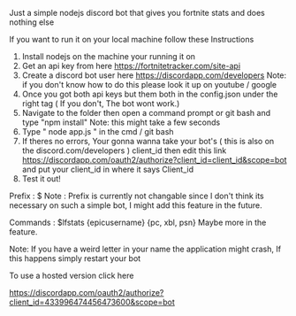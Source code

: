 Just a simple nodejs discord bot that gives you fortnite stats and does nothing else

If you want to run it on your local machine follow these Instructions
1) Install nodejs on the machine your running it on
2) Get an api key from here https://fortnitetracker.com/site-api
3) Create a discord bot user here https://discordapp.com/developers Note: if you don't know how to do this please look it up on youtube / google
4) Once you got both api keys but them both in the config.json under the right tag ( If you don't, The bot wont work.)
5) Navigate to the folder then open a command prompt or git bash and type "npm install" Note: this might take a few seconds
6) Type " node app.js " in the cmd / git bash
7) If theres no errors, Your gonna wanna take your bot's ( this is also on the discord.com/developers ) client_id then edit this link https://discordapp.com/oauth2/authorize?client_id=client_id&scope=bot and put your client_id in where it says Client_id
8) Test it out!

Prefix : $
Note : Prefix is currently not changable since I don't think its necessary on such a simple bot, 
I might add this feature in the future.

Commands :
$lfstats {epicusername} {pc, xbl, psn}
Maybe more in the feature.

Note: If you have a weird letter in your name the application might crash, If this happens simply restart your bot

To use a hosted version click here

 https://discordapp.com/oauth2/authorize?client_id=433996474456473600&scope=bot
